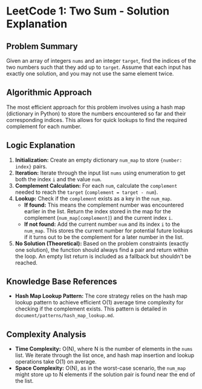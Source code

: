 # LeetCode 1: Two Sum - Solution Explanation

## Problem Summary

Given an array of integers `nums` and an integer `target`, find the indices of the two numbers such that they add up to `target`. Assume that each input has exactly one solution, and you may not use the same element twice.

## Algorithmic Approach

The most efficient approach for this problem involves using a hash map (dictionary in Python) to store the numbers encountered so far and their corresponding indices. This allows for quick lookups to find the required complement for each number.

## Logic Explanation

1.  **Initialization:** Create an empty dictionary `num_map` to store `{number: index}` pairs.
2.  **Iteration:** Iterate through the input list `nums` using enumeration to get both the index `i` and the value `num`.
3.  **Complement Calculation:** For each `num`, calculate the `complement` needed to reach the `target` (`complement = target - num`).
4.  **Lookup:** Check if the `complement` exists as a key in the `num_map`.
    *   **If found:** This means the complement number was encountered earlier in the list. Return the index stored in the map for the complement (`num_map[complement]`) and the current index `i`.
    *   **If not found:** Add the current number `num` and its index `i` to the `num_map`. This stores the current number for potential future lookups if it turns out to be the complement for a later number in the list.
5.  **No Solution (Theoretical):** Based on the problem constraints (exactly one solution), the function should always find a pair and return within the loop. An empty list return is included as a fallback but shouldn't be reached.

## Knowledge Base References

*   **Hash Map Lookup Pattern:** The core strategy relies on the hash map lookup pattern to achieve efficient O(1) average time complexity for checking if the complement exists. This pattern is detailed in `document/patterns/hash_map_lookup.md`.

## Complexity Analysis

*   **Time Complexity:** O(N), where N is the number of elements in the `nums` list. We iterate through the list once, and hash map insertion and lookup operations take O(1) on average.
*   **Space Complexity:** O(N), as in the worst-case scenario, the `num_map` might store up to N elements if the solution pair is found near the end of the list. 